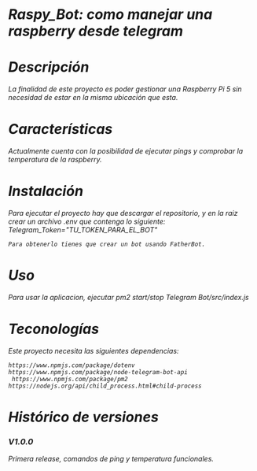 <em>
<h1>Raspy_Bot: como manejar una raspberry desde telegram</h1>

<h1>Descripción</h1>
<p>
    La finalidad de este proyecto es poder gestionar una Raspberry Pi 5 sin necesidad de estar en la misma ubicación que esta.
</p>

<h1>Características</h1>
<p>
    Actualmente cuenta con la posibilidad de ejecutar pings y comprobar la temperatura de la raspberry.
</p>

<h1>Instalación</h1>
<p>
    Para ejecutar el proyecto hay que descargar el repositorio, y en la raiz crear un archivo .env que contenga lo siguiente:
    Telegram_Token="TU_TOKEN_PARA_EL_BOT"

    Para obtenerlo tienes que crear un bot usando FatherBot.
</p>

<h1>Uso</h1>
<p>
    Para usar la aplicacion, ejecutar pm2 start/stop Telegram Bot/src/index.js
</p>

<h1>Teconologías</h1>
    <p>
    Este proyecto necesita las siguientes dependencias:

    https://www.npmjs.com/package/dotenv
    https://www.npmjs.com/package/node-telegram-bot-api
     https://www.npmjs.com/package/pm2
    https://nodejs.org/api/child_process.html#child-process
</p>

<h1>Histórico de versiones</h1>
<p>
    <h3>V1.0.0</h3>Primera release, comandos de ping y temperatura funcionales.
</p>
</em>
